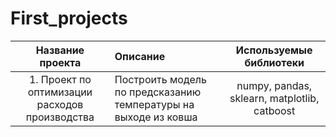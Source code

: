  # First_projects
 | Название проекта|Описание| Используемые библиотеки |
 |:-----------------------------------------:|:--------------------------------------------------------------|:------------------------------------------:|
 |1. Проект по оптимизации расходов производства|Построить модель по предсказанию температуры на выходе из ковша|numpy, pandas, sklearn, matplotlib, catboost|
 
